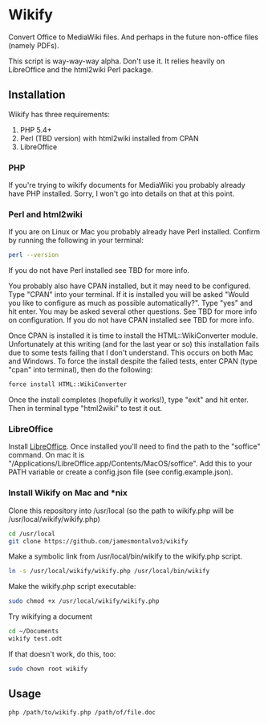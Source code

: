 Wikify
======

Convert Office to MediaWiki files. And perhaps in the future non-office files (namely PDFs).

This script is way-way-way alpha. Don't use it. It relies heavily on LibreOffice and the html2wiki Perl package.

## Installation
Wikify has three requirements:

1. PHP 5.4+
2. Perl (TBD version) with html2wiki installed from CPAN
3. LibreOffice

### PHP
If you're trying to wikify documents for MediaWiki you probably already have PHP installed. Sorry, I won't go into details on that at this point.

### Perl and html2wiki
If you are on Linux or Mac you probably already have Perl installed. Confirm by running the following in your terminal:

```bash
perl --version
```

If you do not have Perl installed see TBD for more info.

You probably also have CPAN installed, but it may need to be configured. Type "CPAN" into your terminal. If it is installed you will be asked "Would you like to configure as much as possible automatically?". Type "yes" and hit enter. You may be asked several other questions. See TBD for more info on configuration. If you do not have CPAN installed see TBD for more info.

Once CPAN is installed it is time to install the HTML::WikiConverter module. Unfortunately at this writing (and for the last year or so) this installation fails due to some tests failing that I don't understand. This occurs on both Mac and Windows. To force the install despite the failed tests, enter CPAN (type "cpan" into terminal), then do the following:

```bash
force install HTML::WikiConverter
```

Once the install completes (hopefully it works!), type "exit" and hit enter. Then in terminal type "html2wiki" to test it out.

### LibreOffice
Install [LibreOffice](http://www.libreoffice.org/). Once installed you'll need to find the path to the "soffice" command. On mac it is "/Applications/LibreOffice.app/Contents/MacOS/soffice". Add this to your PATH variable or create a config.json file (see config.example.json).

### Install Wikify on Mac and *nix
Clone this repository into /usr/local (so the path to wikify.php will be /usr/local/wikify/wikify.php)

```bash
cd /usr/local
git clone https://github.com/jamesmontalvo3/wikify
```

Make a symbolic link from /usr/local/bin/wikify to the wikify.php script.

```bash
ln -s /usr/local/wikify/wikify.php /usr/local/bin/wikify
```

Make the wikify.php script executable:

```bash
sudo chmod +x /usr/local/wikify/wikify.php
```

Try wikifying a document

```bash
cd ~/Documents
wikify test.odt
```

If that doesn't work, do this, too:

```bash
sudo chown root wikify
```

## Usage
```bash
php /path/to/wikify.php /path/of/file.doc
```

